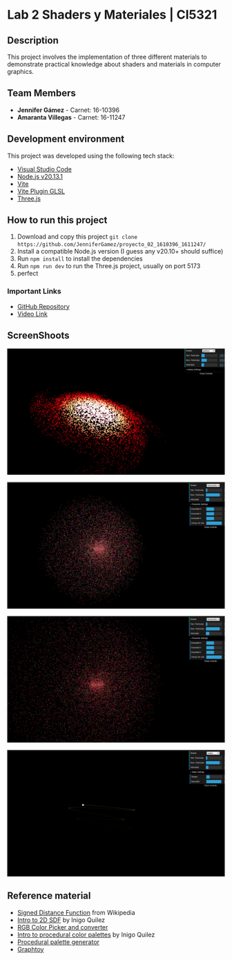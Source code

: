 # Lab 2 Shaders y Materiales | CI5321

## Description 
This project involves the implementation of three different materials to demonstrate practical knowledge about shaders and materials in computer graphics.

## Team Members
- **Jennifer Gámez** - Carnet: 16-10396
- **Amaranta Villegas** - Carnet: 16-11247


## Development environment

This project was developed using the following tech stack:

- [Visual Studio Code](https://code.visualstudio.com/)
- [Node.js v20.13.1](https://nodejs.org/en)
- [Vite](https://vite.dev/)
- [Vite Plugin GLSL](https://www.npmjs.com/package/vite-plugin-glsl)
- [Three.js](https://threejs.org/)

## How to run this project

1. Download and copy this project
    ``git clone https://github.com/JenniferGamez/proyecto_02_1610396_1611247/ ``
2. Install a compatible Node.js version (I guess any v20.10+ should suffice)
3. Run `npm install` to install the dependencies
4. Run `npm run dev` to run the Three.js project, usually on port 5173
5. perfect

### Important Links
- [GitHub Repository](https://github.com/JenniferGamez/proyecto_02_1610396_1611247/) 
- [Video Link](https://drive.google.com/file/d/1YqdSNW6NpUw6Wr6iKTc9ucTA_SgDrpZS/view?usp=drive_link)

## ScreenShoots

![Galaxy](./assets/galaxy.jpg)

![firewoks 1](./assets/fireworks.jpg)

![fireworks 2](./assets/fireworks2.jpg)

![wake](./assets/wake.jpg)

## Reference material

- [Signed Distance Function](https://en.wikipedia.org/wiki/Signed_distance_function) from Wikipedia
- [Intro to 2D SDF](https://iquilezles.org/articles/distfunctions2d/) by Inigo Quilez
- [RGB Color Picker and converter](https://rgbcolorpicker.com/0-1)
- [Intro to procedural color palettes](https://iquilezles.org/articles/palettes/) by Inigo Quilez
- [Procedural palette generator](http://dev.thi.ng/gradients/)
- [Graphtoy](https://graphtoy.com/)
